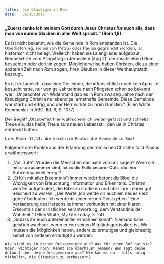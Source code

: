 ```yaml
---
title:  Die Gläubigen in Rom
date:   05/10/2017
---
```


**„Zuerst danke ich meinem Gott durch Jesus Christus für euch alle, dass man von eurem Glauben in aller Welt spricht.“ (Röm 1,8)** 

Es ist nicht bekannt, wie die Gemeinde in Rom entstanden ist. Die Überlieferung, sie sei von Petrus oder Paulus gegründet worden, ist historisch nicht belegt. Vielleicht haben sie Laienglieder aufgebaut, Neubekehrte vom Pfingsttag in Jerusalem (Apg 2), die anschließend Rom besuchten oder dorthin zogen. Möglicherweise haben Christen, die zu einer späteren Zeit nach Rom zogen, ihren Glauben in dieser Welthauptstadt bezeugt. 

Es ist erstaunlich, dass eine Gemeinde, die offensichtlich noch kein Apos-tel besucht hatte, nur wenige Jahrzehnte nach Pfingsten schon so bekannt war. „Ungeachtet von Widerstand gab es in Rom zwanzig Jahre nach der Kreuzigung Christi eine lebendige, ernsthafte Gemeinde. Diese Gemeinde war stark und eifrig, und der Herr wirkte zu ihren Gunsten.“ (Ellen White Kommentar in ABC, Bd. 6, S. 1067) 

Der Begriff „Glaube“ ist hier wahrscheinlich weiter gefasst und schließt Treue ein; das heißt, Treue zum neuen Lebensstil, den sie in Christus entdeckt hatten. 

`Lies Römer 15,14: Wie beschrieb Paulus die Gemeinde in Rom?` 

Folgende drei Punkte aus der Erfahrung der römischen Christen fand Paulus erwähnenswert: 

1. „Voll Güte“: Würden die Menschen das auch von uns sagen? Wenn sie mit uns zusammen sind, ist es die Fülle unserer Güte, die ihre Aufmerksamkeit erregt? 
2. „Erfüllt mit aller Erkenntnis“: Immer wieder betont die Bibel die Wichtigkeit von Erleuchtung, Information und Erkenntnis. Christen werden aufgefordert, die Bibel zu studieren und über ihre Lehren gut Bescheid zu wissen. „Die Worte ‚Ich werde dir auch ein neues Herz geben‘ bedeuten ‚Ich werde dir einen neuen Geist geben.‘ Eine Veränderung des Herzens ist immer verbunden mit einer klaren Erkenntnis der christlichen Verantwortung, dem Verständnis der Wahrheit.“ (Ellen White, My Life Today, S. 24) 
3. „Sodass ihr euch untereinander ermahnen könnt“: Niemand kann geistlich wachsen, wenn er von seinen Mitgläubigen isoliert ist. Wir müssen die Möglichkeit haben, andere zu ermutigen und gleichzeitig selbst von anderen ermutigt zu werden. 

`Wie sieht es in deiner Ortsgemeinde aus? Was für einen Ruf hat sie? Oder, wichtiger noch: Kennt sie überhaupt jemand? Was sagt deine Antwort über deine Ortsgemeinde aus? Wie kannst du – falls nötig – mithelfen, die Situation zu verbessern?`